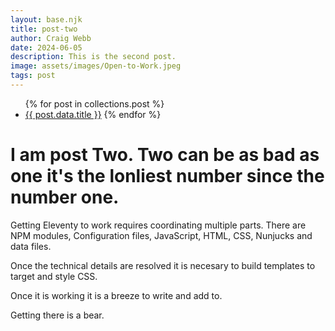 ```yaml
---
layout: base.njk
title: post-two
author: Craig Webb
date: 2024-06-05
description: This is the second post.
image: assets/images/Open-to-Work.jpeg
tags: post
---
```

<nav>
<ul>
{% for post in collections.post %}
  <li class="snippet__title"><a href="{{root}}{{ post.url | url }}">{{ post.data.title }}</a></l1>
{% endfor %}
</ul>
</nav>

<h1>I am post Two. Two can be as bad as one it's the lonliest number since the number one.</h1>

Getting Eleventy to work requires coordinating multiple parts. There are NPM modules, Configuration files, JavaScript, HTML, CSS, Nunjucks and data files. 

Once the technical details are resolved it is necesary to build templates to target and style CSS.

Once it is working it is a breeze to write and add to.

Getting there is a bear.





